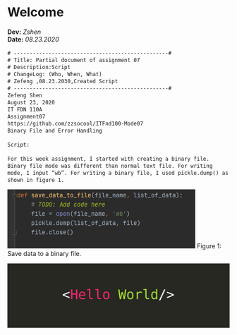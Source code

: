 # Welcome
**Dev:** *Zshen*  
**Date:** *08.23.2020*
```
# -------------------------------------------------#
# Title: Partial document of assignment 07
# Description:Script
# ChangeLog: (Who, When, What)
# Zefeng ,08.23.2030,Created Script
# -------------------------------------------------#
Zefeng Shen
August 23, 2020
IT FDN 110A
Assignment07
https://github.com/zzsocool/ITFnd100-Mode07
Binary File and Error Handling

Script:

For this week assignment, I started with creating a binary file. Binary file mode was different than normal text file. For writing mode, I input “wb”. For writing a binary file, I used pickle.dump() as shown in figure 1.
```
![Figure 1](docs/assignmeng.png "Figure 1")
Figure 1: Save data to a binary file.


![HelloWorld](https://github.com/zzsocool/ITFnd100-Mode07/blob/master/docs/1_0KFB17_NGTPB0XWyc4BSgQ.jpeg "HelloWorld")
